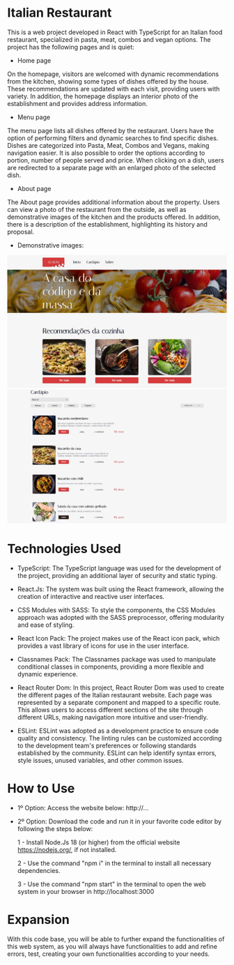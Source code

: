 # Italian Restaurant

This is a web project developed in React with TypeScript for an Italian food restaurant, specialized in pasta, meat, combos and vegan options. The project has the following pages and is quiet:

* Home page

On the homepage, visitors are welcomed with dynamic recommendations from the kitchen, showing some types of dishes offered by the house. These recommendations are updated with each visit, providing users with variety. In addition, the homepage displays an interior photo of the establishment and provides address information.

* Menu page

The menu page lists all dishes offered by the restaurant. Users have the option of performing filters and dynamic searches to find specific dishes. Dishes are categorized into Pasta, Meat, Combos and Vegans, making navigation easier. It is also possible to order the options according to portion, number of people served and price. When clicking on a dish, users are redirected to a separate page with an enlarged photo of the selected dish.

* About page

The About page provides additional information about the property. Users can view a photo of the restaurant from the outside, as well as demonstrative images of the kitchen and the products offered. In addition, there is a description of the establishment, highlighting its history and proposal.

* Demonstrative images:

<img src="./src/assets/foto1.JPG"/>
<img src="./src/assets/foto2.JPG"/>


# Technologies Used

* TypeScript: The TypeScript language was used for the development of the project, providing an additional layer of security and static typing.

* React.Js: The system was built using the React framework, allowing the creation of interactive and reactive user interfaces.

* CSS Modules with SASS: To style the components, the CSS Modules approach was adopted with the SASS preprocessor, offering modularity and ease of styling.

* React Icon Pack: The project makes use of the React icon pack, which provides a vast library of icons for use in the user interface.

* Classnames Pack: The Classnames package was used to manipulate conditional classes in components, providing a more flexible and dynamic experience.

* React Router Dom: In this project, React Router Dom was used to create the different pages of the Italian restaurant website. Each page was represented by a separate component and mapped to a specific route. This allows users to access different sections of the site through different URLs, making navigation more intuitive and user-friendly.

* ESLint: ESLint was adopted as a development practice to ensure code quality and consistency. The linting rules can be customized according to the development team's preferences or following standards established by the community. ESLint can help identify syntax errors, style issues, unused variables, and other common issues.

# How to Use

* 1º Option: Access the website below: http://...

* 2º Option: Download the code and run it in your favorite code editor by following the steps below:

    1 - Install Node.Js 18 (or higher) from the official website https://nodejs.org/, if not installed.

    2 - Use the command "npm i" in the terminal to install all necessary dependencies.
    
    3 - Use the command "npm start" in the terminal to open the web system in your browser in http://localhost:3000


# Expansion

With this code base, you will be able to further expand the functionalities of this web system, as you will always have functionalities to add and refine errors, test, creating your own functionalities according to your needs.
